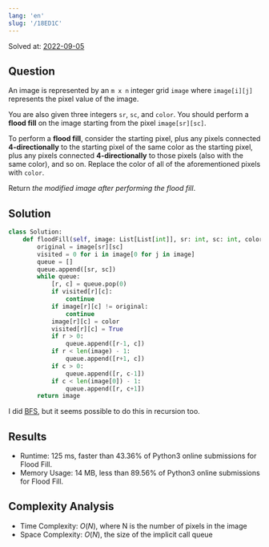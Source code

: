 ```yaml
---
lang: 'en'
slug: '/18ED1C'
---
```


Solved at: [2022-09-05](./../.././docs/journals/2022-09-05.md)

## Question

An image is represented by an `m x n` integer grid `image` where `image[i][j]` represents the pixel value of the image.

You are also given three integers `sr`, `sc`, and `color`. You should perform a **flood fill** on the image starting from the pixel `image[sr][sc]`.

To perform a **flood fill**, consider the starting pixel, plus any pixels connected **4-directionally** to the starting pixel of the same color as the starting pixel, plus any pixels connected **4-directionally** to those pixels (also with the same color), and so on. Replace the color of all of the aforementioned pixels with `color`.

Return _the modified image after performing the flood fill_.

## Solution

```python
class Solution:
    def floodFill(self, image: List[List[int]], sr: int, sc: int, color: int) -> List[List[int]]:
        original = image[sr][sc]
        visited = 0 for i in image[0 for j in image]
        queue = []
        queue.append([sr, sc])
        while queue:
            [r, c] = queue.pop(0)
            if visited[r][c]:
                continue
            if image[r][c] != original:
                continue
            image[r][c] = color
            visited[r][c] = True
            if r > 0:
                queue.append([r-1, c])
            if r < len(image) - 1:
                queue.append([r+1, c])
            if c > 0:
                queue.append([r, c-1])
            if c < len(image[0]) - 1:
                queue.append([r, c+1])
        return image
```

I did [BFS](./../.././docs/pages/BFS.md), but it seems possible to do this in recursion too.

## Results

- Runtime: 125 ms, faster than 43.36% of Python3 online submissions for Flood Fill.
- Memory Usage: 14 MB, less than 89.56% of Python3 online submissions for Flood Fill.

## Complexity Analysis

- Time Complexity: $O(N)$, where N is the number of pixels in the image
- Space Complexity: $O(N)$, the size of the implicit call queue

<head>
  <html lang="en-US"/>
</head>
